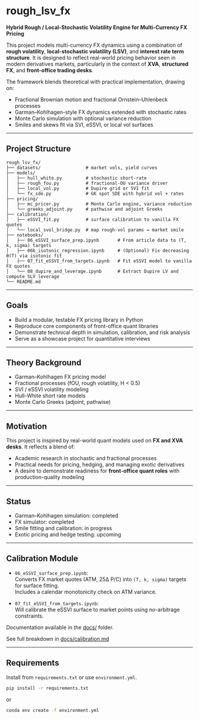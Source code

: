 
# rough_lsv_fx

**Hybrid Rough / Local-Stochastic Volatility Engine for Multi-Currency FX Pricing**

This project models multi-currency FX dynamics using a combination of **rough volatility**, **local-stochastic volatility (LSV)**, and **interest rate term structure**. It is designed to reflect real-world pricing behavior seen in modern derivatives markets, particularly in the context of **XVA**, **structured FX**, and **front-office trading desks**.

The framework blends theoretical with practical implementation, drawing on:
- Fractional Brownian motion and fractional Ornstein–Uhlenbeck processes
- Garman–Kohlhagen-style FX dynamics extended with stochastic rates
- Monte Carlo simulation with optional variance reduction
- Smiles and skews fit via SVI, eSSVI, or local vol surfaces

---

## Project Structure

```text
rough_lsv_fx/
├── datasets/                 # market vols, yield curves
├── models/
│   ├── hull_white.py         # stochastic short‑rate
│   ├── rough_fou.py          # fractional‑OU variance driver
│   ├── local_vol.py          # Dupire grid or SVI fit
│   └── fx_sde.py             # GK spot SDE with hybrid vol + rates
├── pricing/
│   ├── mc_pricer.py          # Monte Carlo engine, variance reduction
│   └── greeks_adjoint.py     # pathwise and adjoint Greeks
├── calibration/
│   ├── eSSVI_fit.py          # surface calibration to vanilla FX quotes
│   └── local_svol_bridge.py  # map rough‑vol params ↔ market smile
├── notebooks/
│   ├── 06_eSSVI_surface_prep.ipynb       # From article data to (T, k, sigma) targets
│   ├── 06b_isotonic_regression.ipynb     # (Optional) Fix decreasing θ(T) via isotonic fit
│   ├── 07_fit_eSSVI_from_targets.ipynb   # Fit eSSVI model to vanilla FX quotes
│   └── 08_dupire_and_leverage.ipynb      # Extract Dupire LV and compute SLV leverage
└── README.md
```

---

## Goals

- Build a modular, testable FX pricing library in Python
- Reproduce core components of front-office quant libraries
- Demonstrate technical depth in simulation, calibration, and risk analysis
- Serve as a showcase project for quantitative interviews

---

## Theory Background

- Garman–Kohlhagen FX pricing model
- Fractional processes (fOU, rough volatility, H < 0.5)
- SVI / eSSVI volatility modeling
- Hull–White short rate models
- Monte Carlo Greeks (adjoint, pathwise)

---

## Motivation

This project is inspired by real-world quant models used on **FX and XVA desks**. It reflects a blend of:
- Academic research in stochastic and fractional processes
- Practical needs for pricing, hedging, and managing exotic derivatives
- A desire to demonstrate readiness for **front-office quant roles** with production-quality modeling

---

## Status

- Garman–Kohlhagen simulation: completed
- FX simulator: completed
- Smile fitting and calibration: in progress
- Exotic pricing and hedge testing: upcoming

---

## Calibration Module

- `06_eSSVI_surface_prep.ipynb`:  
  Converts FX market quotes (ATM, 25Δ P/C) into `(T, k, sigma)` targets for surface fitting.  
  Includes a calendar monotonicity check on ATM variance.

- `07_fit_eSSVI_from_targets.ipynb`:  
  Will calibrate the eSSVI surface to market points using no-arbitrage constraints.

Documentation available in the [docs/](docs/) folder.

See full breakdown in [docs/calibration.md](docs/calibration.md)

---

## Requirements

Install from `requirements.txt` or use `environment.yml`.

```bash
pip install -r requirements.txt
```

or

```bash
conda env create -f environment.yml
```
